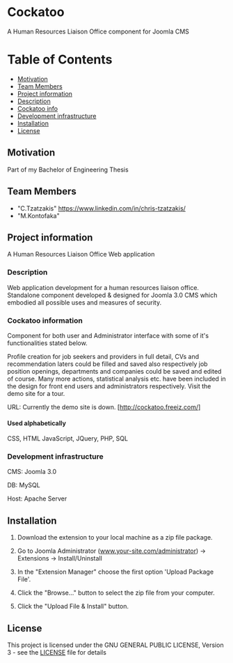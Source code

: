 # Cockatoo
A Human Resources Liaison Office component for Joomla CMS

# Table of Contents
* [Motivation](#motivation)
* [Team Members](#team-members)
* [Project information](#project-information)
* [Description](#description)
* [Cockatoo info](#cockatoo-info)
* [Development infrastructure](#development-infrastructure)
* [Installation](#installation)
* [License](#license)

## Motivation

Part of my Bachelor of Engineering Thesis

## Team Members 
* "C.Tzatzakis" <https://www.linkedin.com/in/chris-tzatzakis/>
* "M.Kontofaka"  
   

## Project information 

A Human Resources Liaison Office Web application 

### Description

Web application development for a human resources liaison office. Standalone component developed & designed for Joomla 3.0 CMS which embodied all possible uses and measures of security. 

### Cockatoo information 

Component for both user and Administrator interface with some of it's functionalities stated below.

Profile creation for job seekers and providers in full detail, CVs and recommendation laters could be filled and saved also respectively job position openings, departments and companies could be saved and edited of course. Many more actions, statistical analysis etc. have been included in the design for front end users and administrators respectively. Visit the demo site for a tour. 

URL: Currently the demo site is down. [http://cockatoo.freeiz.com/]
#### Used alphabetically 
CSS, HTML JavaScript, JQuery, PHP, SQL
### Development infrastructure

CMS: Joomla 3.0

DB: MySQL

Host: Apache Server

## Installation

1. Download the extension to your local machine as a zip file package.

2. Go to Joomla Administrator (www.your-site.com/administrator) -> Extensions -> Install/Uninstall

3. In the "Extension Manager" choose the first option 'Upload Package File'.

4. Click the "Browse..." button to select the zip file from your computer.

5. Click the "Upload File & Install" button.

## License

This project is licensed under the GNU GENERAL PUBLIC LICENSE, Version 3 - see the [LICENSE](LICENSE) file for details
